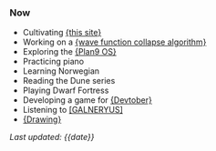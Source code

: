 ### Now

- Cultivating [{this site}](site.html)
- Working on a [{wave function collapse algorithm}](intro_to_wfc.html)
- Exploring the [{Plan9 OS}](plan9.html)
- Practicing piano
- Learning Norwegian
- Reading the Dune series
- Playing Dwarf Fortress
- Developing a game for [{Devtober}](devtober.html)
- Listening to [[GALNERYUS]](https://open.spotify.com/artist/3BNDjSD67jJE4fhxX1b2OV?si=Au_bteD8QgmMRzTEsARdWg)
- [{Drawing}](drawings.html)

*Last updated: {{date}}*
